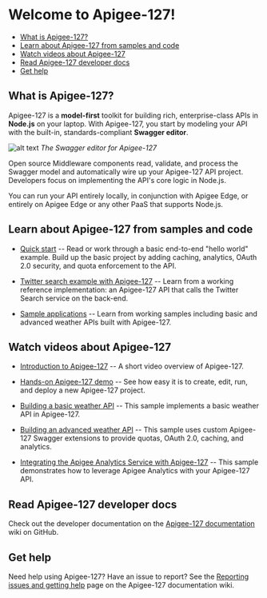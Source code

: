 # Welcome to Apigee-127!


* [What is Apigee-127?](#whatis)
* [Learn about Apigee-127 from samples and code](#samplescode)
* [Watch videos about Apigee-127](#videos)
* [Read Apigee-127 developer docs](#readabout)
* [Get help](#gethelp)

## <a name="whatis"></a>What is Apigee-127?

Apigee-127 is a **model-first** toolkit for building rich, enterprise-class APIs in **Node.js** on your laptop. With Apigee-127, you start by modeling your API with the built-in, standards-compliant **Swagger editor**. 

![alt text](https://raw.githubusercontent.com/apigee-127/a127-documentation/master/a127/images/swagger-editor.png)
*The Swagger editor for Apigee-127*

Open source Middleware components read, validate, and process the Swagger model and automatically wire up your Apigee-127 API project. Developers focus on implementing the API's core logic in Node.js. 

You can run your API entirely locally, in conjunction with Apigee Edge, or entirely on Apigee Edge or any other PaaS that supports Node.js.

## <a name="samplescode"></a>Learn about Apigee-127 from samples and code

* [Quick start](https://github.com/apigee-127/a127-documentation/wiki/Quick-start) -- Read or work through a basic end-to-end "hello world" example. Build up the basic project by adding caching, analytics, OAuth 2.0 security, and quota enforcement to the API. 

* [Twitter search example with Apigee-127](https://github.com/apigee-127/example-project/blob/master/README.md) -- Learn from a working reference implementation: an Apigee-127 API that calls the Twitter Search service on the back-end. 

* [Sample applications](https://github.com/apigee-127/a127-samples) -- Learn from working samples including basic and advanced weather APIs built with Apigee-127.

## <a name="videos"></a>Watch videos about Apigee-127

* [Introduction to Apigee-127](http://www.youtube.com/watch?v=JD4YFacOF8o) -- A short video overview of Apigee-127. 

* [Hands-on Apigee-127 demo](http://pdl.vimeocdn.com/96483/339/285580526.mp4?token2=1411580517_3eccc26c57342e6e6487eb702de5aa0c&amp;aksessionid=665c17ec47221f2d) -- See how easy it is to create, edit, run, and deploy a new Apigee-127 project.
* [Building a basic weather API](http://pdl.vimeocdn.com/62744/691/285569531.mp4?token2=1411579515_7932888953fc49ef7125fdcef967b80b&amp;aksessionid=f20e8f196622695a) -- This sample implements a basic weather API in Apigee-127. 

* [Building an advanced weather API](http://pdl.vimeocdn.com/68903/630/285597934.mp4?token2=1411580029_3c000d7b80b0abc4255d8b5e68aacd80&amp;aksessionid=5ce6aad8a4d172a2) -- This sample uses custom Apigee-127 Swagger extensions to provide quotas, OAuth 2.0, caching, and analytics.

* [Integrating the Apigee Analytics Service with Apigee-127](http://pdl.vimeocdn.com/51764/625/285573141.mp4?token2=1411580343_80818b2645fb16c3dbcc5376b12877be&amp;aksessionid=df1515a31e72b2f3) -- This sample demonstrates how to leverage Apigee Analytics with your Apigee-127 API. 

## <a name="readabout"></a>Read Apigee-127 developer docs

Check out the developer documentation on the [Apigee-127 documentation](https://github.com/apigee-127/a127-documentation/wiki) wiki on GitHub. 

## <a name="gethelp"></a>Get help

Need help using Apigee-127? Have an issue to report? See the [Reporting issues and getting help](https://github.com/apigee-127/a127-documentation/wiki/Submitting-Issues) page on the Apigee-127 documentation wiki. 

